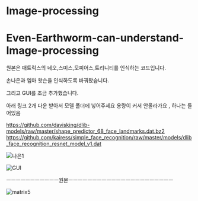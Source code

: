 # Image-processing
# Even-Earthworm-can-understand-Image-processing

원본은 매트릭스의 네오,스미스,모피어스,트리니티를 인식하는 코드입니다. 

손나은과 엠마 왓슨을 인식하도록 바꿔봤습니다. 

그리고 GUI를 조금 추가했습니다.

아래 링크 2개 다운 받아서 모델 폴더에 넣어주세요 
용량이 커서 안올라가요 , 하나는 들어있음

https://github.com/davisking/dlib-models/raw/master/shape_predictor_68_face_landmarks.dat.bz2
https://github.com/kairess/simple_face_recognition/raw/master/models/dlib_face_recognition_resnet_model_v1.dat

![나은1](https://user-images.githubusercontent.com/50771738/86469069-a4ae5a80-bd73-11ea-8cab-29783a2b1c66.png)

![GUI](https://user-images.githubusercontent.com/50771738/86469468-6cf3e280-bd74-11ea-9379-0f8c57ab78c3.png)

ㅡㅡㅡㅡㅡㅡㅡㅡㅡㅡㅡ원본ㅡㅡㅡㅡㅡㅡㅡㅡㅡㅡㅡㅡㅡㅡㅡㅡㅡㅡㅡㅡㅡㅡ

![matrix5](https://user-images.githubusercontent.com/50771738/86469318-18506780-bd74-11ea-8853-d40235867d62.png)


